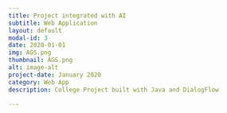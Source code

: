 ```yaml
---
title: Project integrated with AI
subtitle: Web Application
layout: default
modal-id: 3
date: 2020-01-01
img: AGS.png
thumbnail: AGS.png
alt: image-alt
project-date: January 2020
category: Web App
description: College Project built with Java and DialogFlow

---
```

